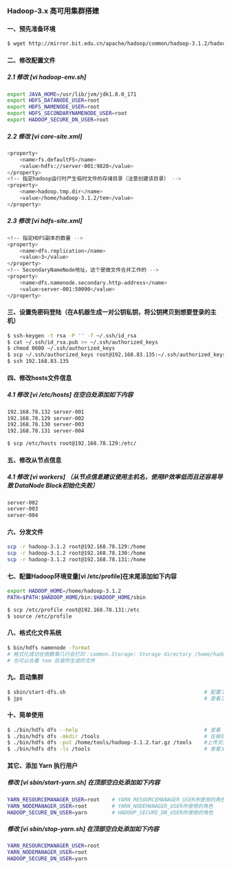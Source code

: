 ### Hadoop-3.x 高可用集群搭建
#### 一、预先准备环境
```bash
$ wget http://mirror.bit.edu.cn/apache/hadoop/common/hadoop-3.1.2/hadoop-3.1.2.tar.gz     # 下载安装包
```
#### 二、修改配置文件

##### 2.1 修改 [vi hadoop-env.sh]
```bash
export JAVA_HOME=/usr/lib/jvm/jdk1.8.0_171                                                # 修改 JAVA_HOME
export HDFS_DATANODE_USER=root                                                            # DataNode所使用的角色
export HDFS_NAMENODE_USER=root                                                            # NameNode所使用的角色
export HDFS_SECONDARYNAMENODE_USER=root                                                   # SecondaryNameNode所使用的角色
export HADOOP_SECURE_DN_USER=root                                                         # DataNode数据安全传输所使用的角色（建议不要输用root，这个角色非安全（https）协议可以不配）
```
##### 2.2 修改 [vi core-site.xml]
```bash
<property>
    <name>fs.defaultFS</name>
    <value>hdfs://server-001:9820</value>
</property>
<!-- 指定hadoop运行时产生临时文件的存储目录（注意创建该目录） -->
<property>
    <name>hadoop.tmp.dir</name>
    <value>/home/hadoop-3.1.2/tem</value>                                                
</property>
```
##### 2.3 修改 [vi hdfs-site.xml]
```bash
<!-- 指定HDFS副本的数量 -->
<property>
    <name>dfs.replication</name>
    <value>3</value>
</property>
<!-- SecondaryNameNode地址，这个是做文件合并工作的 -->
<property>
    <name>dfs.namenode.secondary.http-address</name>
    <value>server-001:50090</value>
</property>
```

#### 三、设置免密码登陆（在A机器生成一对公钥私钥，将公钥拷贝到想要登录的主机）
```bash
$ ssh-keygen -t rsa -P '' -f ~/.ssh/id_rsa                                                # 生成私钥和公钥
$ cat ~/.ssh/id_rsa.pub >> ~/.ssh/authorized_keys                                         # 复制公钥到authorized_keys文件
$ chmod 0600 ~/.ssh/authorized_keys                                                       # 修改权限
$ scp ~/.ssh/authorized_keys root@192.168.83.135:~/.ssh/authorized_keys                   # 将公钥拷贝到想要登录的主机（如果想要登录的主机.ssh目录不存在，就执行生成《公私钥的命令》）
$ ssh 192.168.83.135                                                                      # 测试登陆
```

#### 四、修改hosts文件信息
##### 4.1 修改 [vi /etc/hosts] 在空白处添加如下内容
```bash
192.168.78.132 server-001
192.168.78.129 server-002
192.168.78.130 server-003
192.168.78.131 server-004

$ scp /etc/hosts root@192.168.78.129:/etc/                                                # 分发到各个机器
```

#### 五、修改从节点信息
##### 4.1 修改 [vi workers] （从节点信息建议使用主机名，使用IP效率低而且还容易导致 DataNode Block初始化失败）
```bash
server-002
server-003
server-004
```

#### 六、分发文件
```bash
scp -r hadoop-3.1.2 root@192.168.78.129:/home                                             # -r 是目录下所有文件和文件夹
scp -r hadoop-3.1.2 root@192.168.78.130:/home                                             # -r 是目录下所有文件和文件夹
scp -r hadoop-3.1.2 root@192.168.78.131:/home                                             # -r 是目录下所有文件和文件夹
```

#### 七、配置Hadoop环境变量[vi /etc/profile]在末尾添加如下内容
```bash
export HADOOP_HOME=/home/hadoop-3.1.2
PATH=$PATH:$HADOOP_HOME/bin:$HADOOP_HOME/sbin                                             # linux以 : 号隔开，windows以 ; 号隔开

$ scp /etc/profile root@192.168.78.131:/etc                                               # 配置完成后将文件分发到各个机器上
$ source /etc/profile                                                                     # （系统重读配置）在各个机器上执行使配置文件生效（实验：敲个hdf然后按Tab键，如果补全了说明配置成功了）
```

#### 八、格式化文件系统
```bash
$ bin/hdfs namenode -format                                                               # 我们配置了环境变量可以在任意目录执行 hdfs namenode -format 即可
# 格式化成功在倒数第几行会打印：common.Storage: Storage directory /home/hadoop-3.1.2/tem/dfs/name has been successfully formatted.
# 也可以去看 tem 目录所生成的文件
```


#### 九、启动集群
```bash
$ sbin/start-dfs.sh                                             # 配置了环境变量可以在任意目录执行 start-dfs.sh
$ jps                                                           # 查看三个节点是否都启动了，如果都启动了可以到浏览器访问：http://192.168.78.128:9870
```

#### 十、简单使用
```bash
$ ./bin/hdfs dfs --help                                         # 查看 hdfs dfs 命令基础使用
$ ./bin/hdfs dfs -mkdir /tools                                  # 在根目录下创建 tools 目录
$ ./bin/hdfs dfs -put /home/tools/hadoop-3.1.2.tar.gz /tools    #上传文件至HDFS /tools目录
$ ./bin/hdfs dfs -ls /tools                                     # 查看文件是否存在
```


#### 其它、添加 Yarn 执行用户
##### 修改 [vi sbin/start-yarn.sh] 在顶部空白处添加如下内容
```bash
YARN_RESOURCEMANAGER_USER=root    # YARN_RESOURCEMANAGER_USER所使用的角色
YARN_NODEMANAGER_USER=root        # YARN_NODEMANAGER_USER所使用的角色
HADOOP_SECURE_DN_USER=yarn        # HADOOP_SECURE_DN_USER所使用的角色
```
##### 修改 [vi sbin/stop-yarn.sh] 在顶部空白处添加如下内容
```bash
YARN_RESOURCEMANAGER_USER=root
YARN_NODEMANAGER_USER=root
HADOOP_SECURE_DN_USER=yarn
```
